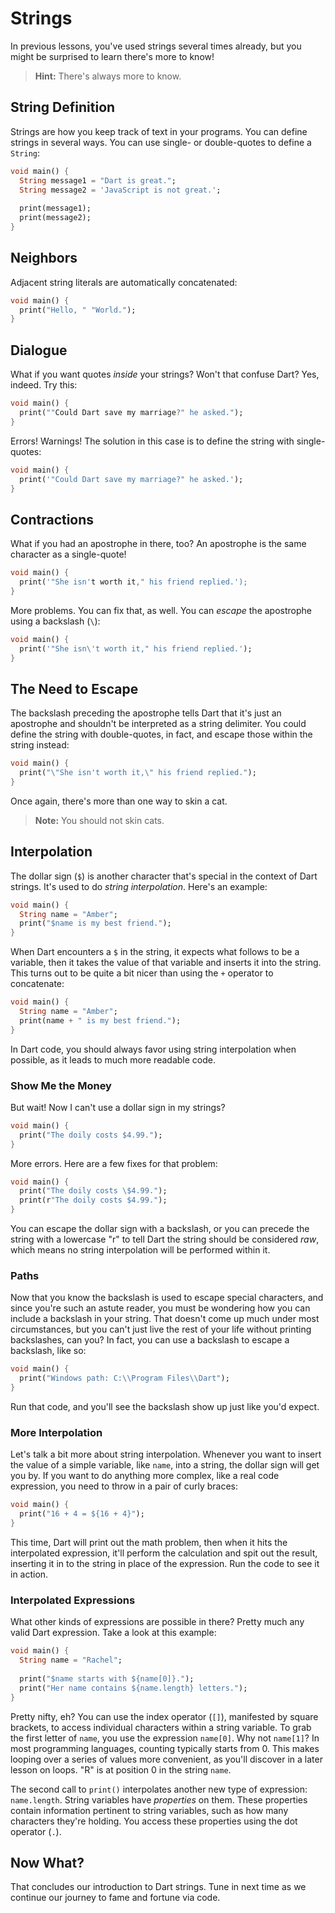 # Strings

In previous lessons, you've used strings several times already, but you might be surprised to learn there's more to know!

> **Hint:** There's always more to know.

## String Definition
Strings are how you keep track of text in your programs. You can define strings in several ways. You can use single- or double-quotes to define a `String`:

```dart
void main() {
  String message1 = "Dart is great.";
  String message2 = 'JavaScript is not great.';
  
  print(message1);
  print(message2);
}
```

## Neighbors
Adjacent string literals are automatically concatenated:

```dart
void main() {
  print("Hello, " "World.");
}
```

## Dialogue
What if you want quotes _inside_ your strings? Won't that confuse Dart? Yes, indeed. Try this:

```dart
void main() {
  print(""Could Dart save my marriage?" he asked.");
}
```

Errors! Warnings! The solution in this case is to define the string with single-quotes:

```dart
void main() {
  print('"Could Dart save my marriage?" he asked.');
}
```

## Contractions
What if you had an apostrophe in there, too? An apostrophe is the same character as a single-quote!

```dart
void main() {
  print('"She isn't worth it," his friend replied.');
}
```

More problems. You can fix that, as well. You can _escape_ the apostrophe using a backslash (`\`):

```dart
void main() {
  print('"She isn\'t worth it," his friend replied.');
}
```

## The Need to Escape
The backslash preceding the apostrophe tells Dart that it's just an apostrophe and shouldn't be interpreted as a string delimiter. You could define the string with double-quotes, in fact, and escape those within the string instead:

```dart
void main() {
  print("\"She isn't worth it,\" his friend replied.");
}
```

Once again, there's more than one way to skin a cat.

> **Note:** You should not skin cats.

## Interpolation
The dollar sign (`$`) is another character that's special in the context of Dart strings. It's used to do _string interpolation_. Here's an example:

```dart
void main() {
  String name = "Amber";
  print("$name is my best friend.");
}
```

When Dart encounters a `$` in the string, it expects what follows to be a variable, then it takes the value of that variable and inserts it into the string. This turns out to be quite a bit nicer than using the `+` operator to concatenate:

```dart
void main() {
  String name = "Amber";
  print(name + " is my best friend.");
}
```

In Dart code, you should always favor using string interpolation when possible, as it leads to much more readable code.

### Show Me the Money
But wait! Now I can't use a dollar sign in my strings?

```dart
void main() {
  print("The doily costs $4.99.");
}
```

More errors. Here are a few fixes for that problem:

```dart
void main() {
  print("The doily costs \$4.99.");
  print(r"The doily costs $4.99.");
}
```

You can escape the dollar sign with a backslash, or you can precede the string with a lowercase "r" to tell Dart the string should be considered _raw_, which means no string interpolation will be performed within it.

### Paths
Now that you know the backslash is used to escape special characters, and since you're such an astute reader, you must be wondering how you can include a backslash in your string. That doesn't come up much under most circumstances, but you can't just live the rest of your life without printing backslashes, can you? In fact, you can use a backslash to escape a backslash, like so:

```dart
void main() {
  print("Windows path: C:\\Program Files\\Dart");
}
```

Run that code, and you'll see the backslash show up just like you'd expect.

### More Interpolation
Let's talk a bit more about string interpolation. Whenever you want to insert the value of a simple variable, like `name`, into a string, the dollar sign will get you by. If you want to do anything more complex, like a real code expression, you need to throw in a pair of curly braces:

```dart
void main() {
  print("16 + 4 = ${16 + 4}");
}
```

This time, Dart will print out the math problem, then when it hits the interpolated expression, it'll perform the calculation and spit out the result, inserting it in to the string in place of the expression. Run the code to see it in action.

### Interpolated Expressions
What other kinds of expressions are possible in there? Pretty much any valid Dart expression. Take a look at this example:

```dart
void main() {
  String name = "Rachel";
  
  print("$name starts with ${name[0]}.");
  print("Her name contains ${name.length} letters.");
}
```

Pretty nifty, eh? You can use the index operator (`[]`), manifested by square brackets, to access individual characters within a string variable. To grab the first letter of `name`, you use the expression `name[0]`. Why not `name[1]`? In most programming languages, counting typically starts from 0. This makes looping over a series of values more convenient, as you'll discover in a later lesson on loops. "R" is at position 0 in the string `name`.

The second call to `print()` interpolates another new type of expression: `name.length`. String variables have _properties_ on them. These properties contain information pertinent to string variables, such as how many characters they're holding. You access these properties using the dot operator (`.`).

## Now What?
That concludes our introduction to Dart strings. Tune in next time as we continue our journey to fame and fortune via code.
